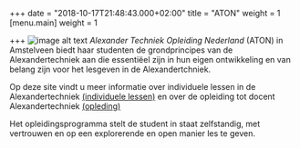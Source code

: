 +++
date = "2018-10-17T21:48:43.000+02:00"
title = "ATON"
weight = 1
[menu.main]
weight = 1

+++
![image alt text](/my_image.png)
_Alexander Techniek Opleiding Nederland_ (ATON) in Amstelveen biedt haar studenten de grondprincipes van de 
Alexandertechniek aan die essentiëel zijn in hun eigen ontwikkeling en van belang zijn voor het lesgeven in de 
Alexandertchniek.

Op deze site vindt u meer informatie over individuele lessen in de
Alexandertechniek [(individuele lessen)](#individuele-lessen) en over de
opleiding tot docent Alexandertechniek [(opleding)](#opleiding)

Het opleidingsprogramma stelt de student in staat zelfstandig, met vertrouwen en
op een explorerende en open manier les te geven.
